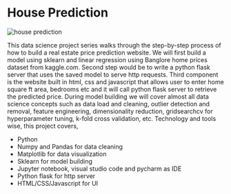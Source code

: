 # House Prediction
![house prediction](https://github.com/ashwathcr7/house_prediction/assets/72380563/e7f9c28d-848f-40c6-8882-2e95d6ecdf33)

This data science project series walks through the step-by-step process of how to build a real estate price prediction website. We will first build a model using sklearn and linear regression using Banglore home prices dataset from kaggle.com. Second step would be to write a python flask server that uses the saved model to serve http requests. Third component is the website built in html, css and javascript that allows user to enter home square ft area, bedrooms etc and it will call python flask server to retrieve the predicted price. During model building we will cover almost all data science concepts such as data load and cleaning, outlier detection and removal, feature engineering, dimensionality reduction, gridsearchcv for hyperparameter tuning, k-fold cross validation, etc. Technology and tools wise, this project covers,

* Python
* Numpy and Pandas for data cleaning
* Matplotlib for data visualization
* Sklearn for model building
* Jupyter notebook, visual studio code and pycharm as IDE
* Python flask for http server
* HTML/CSS/Javascript for UI
